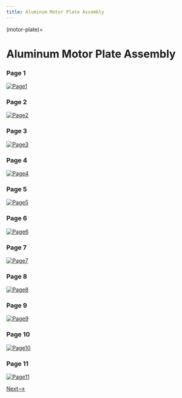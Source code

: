 ```yaml
---
title: Aluminum Motor Plate Assembly 
---
```


(motor-plate)=
# Aluminum Motor Plate Assembly 

### Page 1
[![Page1](_static/motor_plate0.png)](_static/outer_frame0.png)

### Page 2
[![Page2](_static/motor_plate1.png)](_static/outer_frame1.png)

### Page 3
[![Page3](_static/motor_plate2.png)](_static/outer_frame2.png)

### Page 4
[![Page4](_static/motor_plate3.png)](_static/outer_frame3.png)

### Page 5
[![Page5](_static/motor_plate4.png)](_static/outer_frame4.png)

### Page 6
[![Page6](_static/motor_plate5.png)](_static/outer_frame5.png)

### Page 7
[![Page7](_static/motor_plate6.png)](_static/outer_frame6.png)

### Page 8
[![Page8](_static/motor_plate7.png)](_static/outer_frame7.png)

### Page 9
[![Page9](_static/motor_plate8.png)](_static/outer_frame8.png)

### Page 10
[![Page10](_static/motor_plate9.png)](_static/outer_frame9.png)

### Page 11
[![Page11](_static/motor_plate10.png)](_static/outer_frame10.png)

[Next-->](./corner_plate.md)
